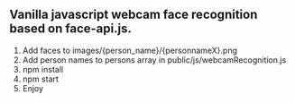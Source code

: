 ## Vanilla javascript webcam face recognition based on face-api.js.

1. Add faces to images/{person_name}/{personnameX}.png
2. Add person names to persons array in public/js/webcamRecognition.js
3. npm install
4. npm start
5. Enjoy
